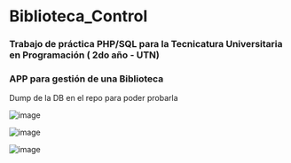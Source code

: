 # Biblioteca_Control

### Trabajo de práctica PHP/SQL para la Tecnicatura Universitaria en Programación ( 2do año - UTN)

### APP para gestión de una Biblioteca

Dump de la DB en el repo para poder probarla

![image](https://user-images.githubusercontent.com/48303606/172030033-8b955d1a-02ed-4da0-8fa8-d5fb0454f661.png)




![image](https://user-images.githubusercontent.com/48303606/172032390-12399639-f731-482d-8c5d-7ec66310f039.png)




![image](https://user-images.githubusercontent.com/48303606/172032407-e812bf64-beb7-4c21-b0bd-67518bcf6d03.png)
